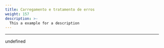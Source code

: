 ```yaml
---
title: Carregamento e tratamento de erros
weight: 157
description: >-
  This a example for a description
---
```


---

undefined
